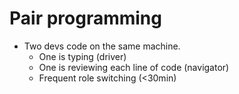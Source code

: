 
# Pair programming

- Two devs code on the same machine.
  - One is typing (driver)
  - One is reviewing each line of code (navigator)
  - Frequent role switching (<30min)
